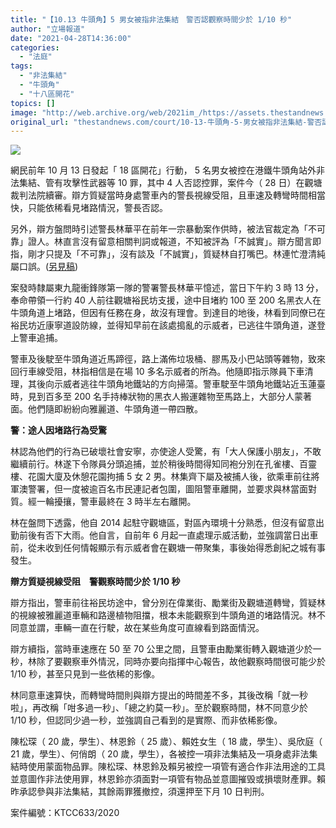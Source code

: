 ```yaml
---
title: "【10.13 牛頭角】5 男女被指非法集結　警否認觀察時間少於 1/10 秒"
author: "立場報道"
date: "2021-04-28T14:36:00"
categories:
  - "法庭"
tags:
  - "非法集結"
  - "牛頭角"
  - "十八區開花"
topics: []
image: "http://web.archive.org/web/2021im_/https://assets.thestandnews.com/media/photos/1-0520copy_q6Duk.png"
original_url: "thestandnews.com/court/10-13-牛頭角-5-男女被指非法集結-警否認觀察時間少於-1-10-秒"
---
```

![](http://web.archive.org/web/2021im_/https://assets.thestandnews.com/media/photos/1-0520copy_q6Duk.png)

網民前年 10 月 13 日發起「 18 區開花」行動， 5 名男女被控在港鐵牛頭角站外非法集結、管有攻擊性武器等 10 罪，其中 4 人否認控罪，案件今（ 28 日）在觀塘裁判法院續審。辯方質疑當時身處警車內的警長視線受阻，且車速及轉彎時間相當快，只能依稀看見堵路情況，警長否認。

另外，辯方盤問時引述警長林華平在前年一宗暴動案作供時，被法官裁定為「不可靠」證人。林直言沒有留意相關判詞或報道，不知被評為「不誠實」。辯方聞言即指，剛才只提及「不可靠」，沒有談及「不誠實」，質疑林自打嘴巴。林連忙澄清純屬口誤。([另見稿](../../court/10-13-%E7%89%9B%E9%A0%AD%E8%A7%92-5-%E7%94%B7%E5%A5%B3%E8%A2%AB%E6%8C%87%E9%9D%9E%E6%B3%95%E9%9B%86%E7%B5%90-%E8%AD%A6%E9%95%B7%E6%9B%BE%E5%9B%A0%E5%8F%A6%E6%A1%88%E8%A2%AB%E8%A9%95%E7%82%BA-%E4%B8%8D%E5%8F%AF%E9%9D%A0-%E9%81%AD%E8%BE%AF%E6%96%B9%E8%B3%AA%E7%96%91%E8%87%AA%E6%89%93%E5%98%B4%E5%B7%B4/))

案發時隸屬東九龍衝鋒隊第一隊的警署警長林華平憶述，當日下午約 3 時 13 分，奉命帶領一行約 40 人前往觀塘裕民坊支援，途中目堵約 100 至 200 名黑衣人在牛頭角道上堵路，但因有任務在身，故沒有理會。到達目的地後，林看到同僚已在裕民坊近康寧道設防線，並得知早前在該處搗亂的示威者，已逃往牛頭角道，遂登上警車追捕。

警車及後駛至牛頭角道近馬蹄徑，路上滿佈垃圾桶、膠馬及小巴站頭等雜物，致來回行車線受阻，林指相信是在場 10 多名示威者的所為。他隨即指示隊員下車清理，其後向示威者逃往牛頭角地鐵站的方向掃蕩。警車駛至牛頭角地鐵站近玉蓮臺時，見到百多至 200 名手持棒狀物的黑衣人搬運雜物至馬路上，大部分人蒙著面。他們隨即紛紛向雅麗道、牛頭角道一帶四散。

**警：途人因堵路行為受驚**

林認為他們的行為已破壞社會安寧，亦使途人受驚，有「大人保護小朋友」，不敢繼續前行。林遂下令隊員分頭追捕，並於稍後時間得知同袍分別在孔雀樓、百靈樓、花園大廈及休憩花園拘捕 5 女 2 男。林集齊下屬及被捕人後，欲乘車前往將軍澳警署，但一度被逾百名市民連記者包圍，圖阻警車離開，並要求與林當面對質。經一輪擾攘，警車最終在 3 時半左右離開。

林在盤問下透露，他自 2014 起駐守觀塘區，對區內環境十分熟悉，但沒有留意出勤前後有否下大雨。他自言，自前年 6 月起一直處理示威活動，並強調當日出車前，從未收到任何情報顯示有示威者會在觀塘一帶聚集，事後始得悉創紀之城有事發生。

**辯方質疑視線受阻　警觀察時間少於 1/10 秒** 

辯方指出，警車前往裕民坊途中，曾分別在偉業街、勵業街及觀塘道轉彎，質疑林的視線被雅麗道車輛和路邊植物阻擋，根本未能觀察到牛頭角道的堵路情況。林不同意並謂，車輛一直在行駛，故在某些角度可直線看到路面情況。

辯方續指，當時車速應在 50 至 70 公里之間，且警車由勵業街轉入觀塘道少於一秒，林除了要觀察車外情況，同時亦要向指揮中心報告，故他觀察時間很可能少於 1/10 秒，甚至只見到一些依稀的影像。

林同意車速算快，而轉彎時間則與辯方提出的時間差不多，其後改稱「就一秒啦」，再改稱「咁多過一秒」、「總之約莫一秒」。至於觀察時間，林不同意少於 1/10 秒，但認同少過一秒，並強調自己看到的是實際、而非依稀影像。

陳松琛（ 20 歲，學生）、林恩鈴（ 25 歲）、賴姓女生（ 18 歲，學生）、吳欣庭（ 21 歲，學生）、何俏朗（ 20 歲，學生），各被控一項非法集結及一項身處非法集結時使用蒙面物品罪。陳松琛、林恩鈴及賴另被控一項管有適合作非法用途的工具並意圖作非法使用罪，林恩鈴亦須面對一項管有物品並意圖摧毁或損壞財產罪。賴昨承認參與非法集結，其餘兩罪獲撤控，須還押至下月 10 日判刑。

案件編號：KTCC633/2020